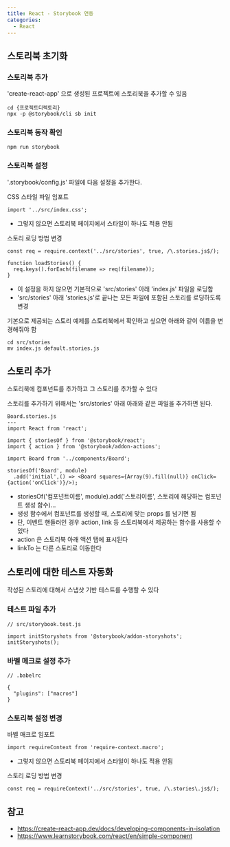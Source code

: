 ```yaml
---
title: React - Storybook 연동
categories: 
  - React
---
```



스토리북 초기화
---
### 스토리북 추가
'create-react-app' 으로 생성된 프로젝트에 스토리북을 추가할 수 있음
```
cd {프로젝트디렉토리}
npx -p @storybook/cli sb init
```

### 스토리북 동작 확인
```
npm run storybook
```

### 스토리북 설정
'.storybook/config.js' 파일에 다음 설정을 추가한다.

CSS 스타일 파일 임포트
```
import '../src/index.css';
```
* 그렇지 않으면 스토리북 페이지에서 스타일이 하나도 적용 안됨

스토리 로딩 방법 변경
```
const req = require.context('../src/stories', true, /\.stories.js$/);

function loadStories() {
  req.keys().forEach(filename => req(filename));
}
```
* 이 설정을 하지 않으면 기본적으로 'src/stories' 아래 'index.js' 파일을 로딩함
* 'src/stories' 아래 'stories.js'로 끝나는 모든 파일에 포함된 스토리를 로딩하도록 변경

기본으로 제공되는 스토리 예제를 스토리북에서 확인하고 싶으면 아래와 같이 이름을 변경해줘야 함
```
cd src/stories
mv index.js default.stories.js
```


스토리 추가
---
스토리북에 컴포넌트를 추가하고 그 스토리를 추가할 수 있다

스토리를 추가하기 위해서는 'src/stories' 아래 아래와 같은 파일을 추가하면 된다.
```
Board.stories.js
---
import React from 'react';

import { storiesOf } from '@storybook/react';
import { action } from '@storybook/addon-actions';

import Board from '../components/Board';

storiesOf('Board', module)
  .add('initial',() => <Board squares={Array(9).fill(null)} onClick={action('onClick')}/>);

```
* storiesOf('컴포넌트이름', module).add('스토리이름', 스토리에 해당하는 컴포넌트 생성 함수)...
* 생성 함수에서 컴포넌트를 생성할 때, 스토리에 맞는 props 를 넘기면 됨
* 단, 이벤트 핸들러인 경우 action, link 등 스토리북에서 제공하는 함수를 사용할 수 있다
* action 은 스토리북 아래 액션 탭에 표시된다
* linkTo 는 다른 스토리로 이동한다


스토리에 대한 테스트 자동화
---
작성된 스토리에 대해서 스냅샷 기반 테스트를 수행할 수 있다

### 테스트 파일 추가
```
// src/storybook.test.js

import initStoryshots from '@storybook/addon-storyshots';
initStoryshots();
```

### 바벨 메크로 설정 추가
```
// .babelrc

{
  "plugins": ["macros"]
}
```

### 스토리북 설정 변경
바벨 매크로 임포트
```
import requireContext from 'require-context.macro';
```
* 그렇지 않으면 스토리북 페이지에서 스타일이 하나도 적용 안됨

스토리 로딩 방법 변경
```
const req = requireContext('../src/stories', true, /\.stories\.js$/);
```


참고
---
* <https://create-react-app.dev/docs/developing-components-in-isolation>
* <https://www.learnstorybook.com/react/en/simple-component>
